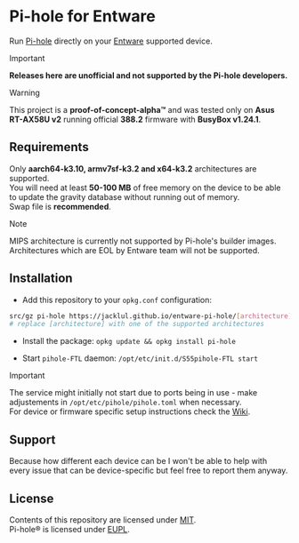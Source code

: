 # Pi-hole for Entware

Run [Pi-hole](https://pi-hole.net) directly on your [Entware](https://github.com/Entware/Entware) supported device.  

> [!IMPORTANT]
> **Releases here are unofficial and not supported by the Pi-hole developers.**

> [!WARNING]
> This project is a **proof-of-concept-alpha™** and was tested only on **Asus RT-AX58U v2** running official **388.2** firmware with **BusyBox v1.24.1**.

## Requirements

Only **aarch64-k3.10, armv7sf-k3.2 and x64-k3.2** architectures are supported.  
You will need at least **50-100 MB** of free memory on the device to be able to update the gravity database without running out of memory.  
Swap file is **recommended**.  

> [!NOTE]
> MIPS architecture is currently not supported by Pi-hole's builder images.  
> Architectures which are EOL by Entware team will not be supported.

## Installation

- Add this repository to your `opkg.conf` configuration:

```bash
src/gz pi-hole https://jacklul.github.io/entware-pi-hole/[architecture]
# replace [architecture] with one of the supported architectures
```

- Install the package: `opkg update && opkg install pi-hole`

- Start `pihole-FTL` daemon: `/opt/etc/init.d/S55pihole-FTL start`

> [!IMPORTANT]
> The service might initially not start due to ports being in use - make adjustements in `/opt/etc/pihole/pihole.toml` when necessary.  
> For device or firmware specific setup instructions check the [Wiki](https://github.com/jacklul/entware-pi-hole/wiki).

## Support

Because how different each device can be I won't be able to help with every issue that can be device-specific but feel free to report them anyway.

## License

Contents of this repository are licensed under [MIT](/LICENSE).  
Pi-hole® is licensed under [EUPL](https://github.com/pi-hole/pi-hole?tab=License-1-ov-file).
